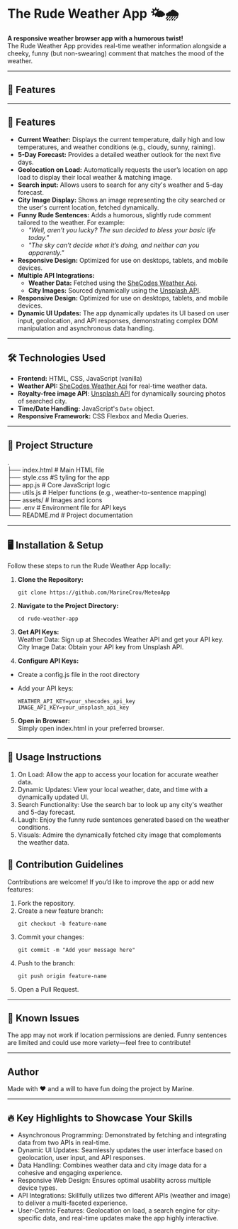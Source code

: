 # The Rude Weather App 🌤️🌧️

**A responsive weather browser app with a humorous twist!**  
The Rude Weather App provides real-time weather information alongside a cheeky, funny (but non-swearing) comment that matches the mood of the weather.

---

## 🚀 Features

---

## 🚀 Features

- **Current Weather:** Displays the current temperature, daily high and low temperatures, and weather conditions (e.g., cloudy, sunny, raining).
- **5-Day Forecast:** Provides a detailed weather outlook for the next five days.
- **Geolocation on Load:** Automatically requests the user’s location on app load to display their local weather & matching image.
- **Search input:** Allows users to search for any city's weather and 5-day forecast.
- **City Image Display:** Shows an image representing the city searched or the user's current location, fetched dynamically.
- **Funny Rude Sentences:** Adds a humorous, slightly rude comment tailored to the weather. For example:
  - _"Well, aren’t you lucky? The sun decided to bless your basic life today."_
  - _"The sky can’t decide what it’s doing, and neither can you apparently."_
- **Responsive Design:** Optimized for use on desktops, tablets, and mobile devices.
- **Multiple API Integrations:**
  - **Weather Data:** Fetched using the [SheCodes Weather Api](https://www.shecodes.io/learn/apis/weather).
  - **City Images:** Sourced dynamically using the [Unsplash API](https://unsplash.com/documentation).
- **Responsive Design:** Optimized for use on desktops, tablets, and mobile devices.
- **Dynamic UI Updates:** The app dynamically updates its UI based on user input, geolocation, and API responses, demonstrating complex DOM manipulation and asynchronous data handling.

---

## 🛠️ Technologies Used

- **Frontend:** HTML, CSS, JavaScript (vanilla)
- **Weather API:** [SheCodes Weather Api](https://www.shecodes.io/learn/apis/weather) for real-time weather data.
- **Royalty-free image API**: [Unsplash API](https://unsplash.com/documentation) for dynamically sourcing photos of searched city.
- **Time/Date Handling:** JavaScript's `Date` object.
- **Responsive Framework:** CSS Flexbox and Media Queries.

---

## 📂 Project Structure

.<br>
├── index.html # Main HTML file <br>
├── style.css #S tyling for the app <br>
├── app.js # Core JavaScript logic <br>
├── utils.js # Helper functions (e.g., weather-to-sentence mapping) <br>
├── assets/ # Images and icons <br>
├── .env # Environment file for API keys<br>
└── README.md # Project documentation

---

## 🖥️ Installation & Setup

Follow these steps to run the Rude Weather App locally:

1. **Clone the Repository:**
   ```
   git clone https://github.com/MarineCrou/MeteoApp
   ```
2. **Navigate to the Project Directory:**
   ```
   cd rude-weather-app
   ```
3. **Get API Keys:**
   <br> Weather Data: Sign up at Shecodes Weather API and get your API key.
   <br> City Image Data: Obtain your API key from Unsplash API.

4. **Configure API Keys:**

- Create a config.js file in the root directory
- Add your API keys:

  ```
  WEATHER_API_KEY=your_shecodes_api_key
  IMAGE_API_KEY=your_unsplash_api_key
  ```

5. **Open in Browser:**<br>
   Simply open index.html in your preferred browser.

---

## 🌟 Usage Instructions

1. On Load: Allow the app to access your location for accurate weather data.
2. Dynamic Updates: View your local weather, date, and time with a dynamically updated UI.
3. Search Functionality: Use the search bar to look up any city's weather and 5-day forecast.
4. Laugh: Enjoy the funny rude sentences generated based on the weather conditions.
5. Visuals: Admire the dynamically fetched city image that complements the weather data.

## 🧩 Contribution Guidelines

Contributions are welcome! If you’d like to improve the app or add new features:

1. Fork the repository.
2. Create a new feature branch:
   ```
   git checkout -b feature-name
   ```
3. Commit your changes:
   ```
   git commit -m "Add your message here"
   ```
4. Push to the branch:
   ```
   git push origin feature-name
   ```
5. Open a Pull Request.

---

## 🐛 Known Issues

The app may not work if location permissions are denied.
Funny sentences are limited and could use more variety—feel free to contribute!

---

## Author

Made with ❤️ and a will to have fun doing the project by Marine.

---

## 🔥 Key Highlights to Showcase Your Skills

- Asynchronous Programming: Demonstrated by fetching and integrating data from two APIs in real-time.
- Dynamic UI Updates: Seamlessly updates the user interface based on geolocation, user input, and API responses.
- Data Handling: Combines weather data and city image data for a cohesive and engaging experience.
- Responsive Web Design: Ensures optimal usability across multiple device types.
- API Integrations: Skillfully utilizes two different APIs (weather and image) to deliver a multi-faceted experience.
- User-Centric Features: Geolocation on load, a search engine for city-specific data, and real-time updates make the app highly interactive.

